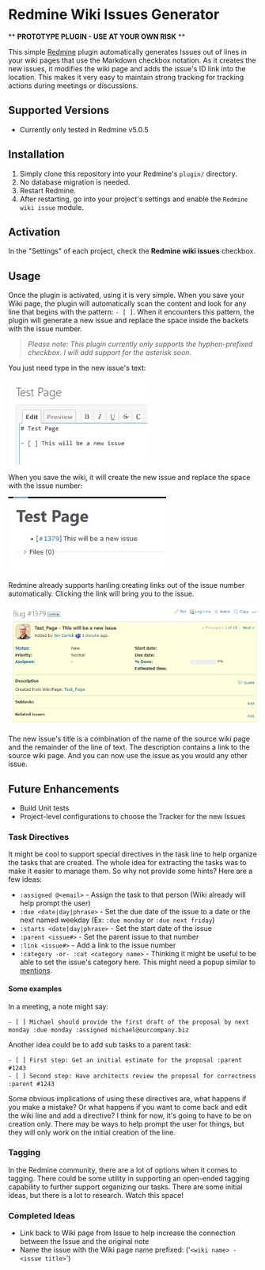 # Redmine Wiki Issues Generator

** **PROTOTYPE PLUGIN - USE AT YOUR OWN RISK** **

This simple [Redmine](https://www.redmine.org/) plugin automatically generates Issues out of lines in your wiki pages that use the Markdown checkbox notation. As it creates the new issues, it modifies the wiki page and adds the issue's ID link into the location. This makes it very easy to maintain strong tracking for tracking actions during meetings or discussions.

## Supported Versions

* Currently only tested in Redmine v5.0.5

## Installation

1. Simply clone this repository into your Redmine's `plugin/` directory.
2. No database migration is needed.
4. Restart Redmine.
5. After restarting, go into your project's settings and enable the `Redmine wiki issue` module.

## Activation

In the "Settings" of each project, check the **Redmine wiki issues** checkbox.

## Usage

Once the plugin is activated, using it is very simple. When you save your Wiki page, the plugin will automatically scan the content and look for any line that begins with the pattern: `- [ ]`. When it encounters this pattern, the plugin will generate a new issue and replace the space inside the backets with the issue number. 

> *Please note: This plugin currently only supports the hyphen-prefixed checkbox. I will add support for the asterisk soon.*

You just need type in the new issue's text:

![](docs/editing-wiki-task.png)

When you save the wiki, it will create the new issue and replace the space with the issue number:

![Alt text](docs/saved-wiki-task.png)

Redmine already supports hanling creating links out of the issue number automatically. Clicking the link will bring you to the issue. 

![Alt text](docs/new-issue.png)

The new issue's title is a combination of the name of the source wiki page and the remainder of the line of text. The description contains a link to the source wiki page. And you can now use the issue as you would any other issue.

## Future Enhancements

* Build Unit tests
* Project-level configurations to choose the Tracker for the new Issues

### Task Directives
It might be cool to support special directives in the task line to help organize the tasks that are created. The whole idea for extracting the tasks was to make it easier to manage them. So why not provide some hints? Here are a few ideas:

  * `:assigned @<email>` - Assign the task to that person (Wiki already will help prompt the user)
  * `:due <date|day|phrase>` - Set the due date of the issue to a date or the next named weekday (Ex: `:due monday` or `:due next friday`)
  * `:starts <date|day|phrase>` - Set the start date of the issue
  * `:parent <issue#>` - Set the parent issue to that number
  * `:link <issue#>` - Add a link to the issue number
  * `:category -or- :cat <category name>` - Thinking it might be useful to be able to set the issue's category here. This might need a popup similar to [mentions](https://www.redmine.org/issues/13919).
  
#### Some examples

In a meeting, a note might say:
```
- [ ] Michael should provide the first draft of the proposal by next monday :due monday :assigned michael@ourcompany.biz
```

Another idea could be to add sub tasks to a parent task:
```
- [ ] First step: Get an initial estimate for the proposal :parent #1243
- [ ] Second step: Have architects review the proposal for correctness :parent #1243
```

Some obvious implications of using these directives are, what happens if you make a mistake? Or what happens if you want to come back and edit the wiki line and add a directive? I think for now, it's going to have to be on creation only. There may be ways to help prompt the user for things, but they will only work on the initial creation of the line.

### Tagging

In the Redmine community, there are a lot of options when it comes to tagging. There could be some utility in supporting an open-ended tagging capability to further support organizing our tasks. There are some initial ideas, but there is a lot to research. Watch this space!

### Completed Ideas
* Link back to Wiki page from Issue to help increase the connection between the Issue and the original note
* Name the issue with the Wiki page name prefixed: ('`<wiki name> - <issue title>`')

